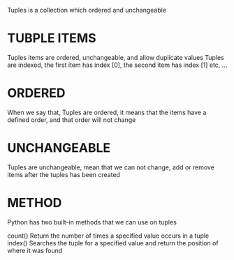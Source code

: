 Tuples is a collection which ordered and unchangeable

# TUBPLE ITEMS
Tuples items are ordered, unchangeable, and allow duplicate values
Tuples are indexed, the first item has index [0], the second item has index [1] etc, ...

# ORDERED
When we say that, Tuples are ordered, it means that the items have a defined order, and that order will not change

# UNCHANGEABLE
Tuples are unchangeable, mean that we can not change, add or remove items after the tuples has been created

# METHOD
Python has two built-in methods that we can use on tuples

count() Return the number of times a specified value occurs in a tuple
index() Searches the tuple for a specified value and return the position of where it was found
